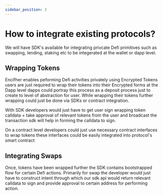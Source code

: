 ```yaml
---
sidebar_position: 3
---
```



# How to integrate existing protocols?

We will have SDK's available for integrating privcate Defi primitives such as swapping, lending, staking etc to be integerated at the wallet or dapp level. 

## Wrapping Tokens
Encifher enables peforming Defi activities privately using Encrypted Tokens users are just required to wrap their tokens into their Encrypted forms at the Dapp level dapps could portray this process as a deposit process just to create to level of abstraction for user. While wrapping their tokens further wrapping could just be done via SDKs or contract integration.

With SDK developers would just have to get user sign wrapping token calldata + take approval of relevant tokens from the user and broadcast the transaction sdk will help in forming the calldata to sign.

On a contract level developers could just use necessary contract interfaces to wrap tokens these interfaces could be easily integrated into protocol's smart contract 

## Integrating Swaps

Once, tokens have been wrapped further the SDK contains bootstrapped flow for certain Defi actions. Primarily for swap the developer would just have to construct intent through which our sdk api would return relevant calldata to sign and provide approval to certain address for performing action.  